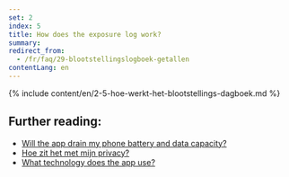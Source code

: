 ```yaml
---
set: 2
index: 5
title: How does the exposure log work?
summary: 
redirect_from: 
  - /fr/faq/29-blootstellingslogboek-getallen
contentLang: en
---
```

{% include content/en/2-5-hoe-werkt-het-blootstellings-dagboek.md %}

## Further reading:

- [Will the app drain my phone battery and data capacity?](/{{page.lang}}/faq/2-2-hoeveel-data-en-stroom-gebruikt-de-app)
- [Hoe zit het met mijn privacy?](/{{page.lang}}/faq/2-8-hoe-zit-het-met-mijn-privacy)
- [What technology does the app use?](/{{page.lang}}/faq/2-6-hoe-werkt-de-app-technisch-precies) 
